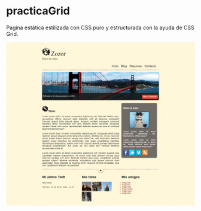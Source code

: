 # practicaGrid
Pagina estática estilizada con CSS puro y estructurada con la ayuda de CSS Grid.


![Vista previa](https://raw.githubusercontent.com/dany-eduard/practicaGrid/master/images/screencapture-practicaGrid.jpg "ScreenCap")
